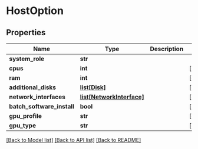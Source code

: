 # HostOption

## Properties
Name | Type | Description | Notes
------------ | ------------- | ------------- | -------------
**system_role** | **str** |  | 
**cpus** | **int** |  | [optional] 
**ram** | **int** |  | [optional] 
**additional_disks** | [**list[Disk]**](Disk.md) |  | [optional] 
**network_interfaces** | [**list[NetworkInterface]**](NetworkInterface.md) |  | [optional] 
**batch_software_install** | **bool** |  | [optional] 
**gpu_profile** | **str** |  | [optional] 
**gpu_type** | **str** |  | [optional] 

[[Back to Model list]](../README.md#documentation-for-models) [[Back to API list]](../README.md#documentation-for-api-endpoints) [[Back to README]](../README.md)


